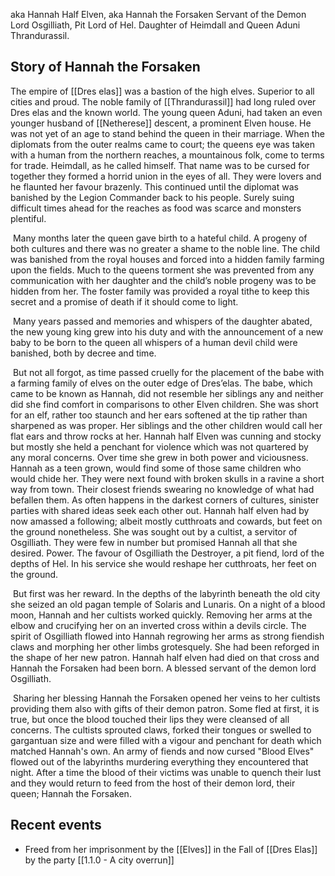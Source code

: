 aka Hannah Half Elven, aka Hannah the Forsaken
Servant of the Demon Lord Osgilliath, Pit Lord of Hel. Daughter of Heimdall and Queen Aduni Thrandurassil. 
## Story of Hannah the Forsaken

The empire of [[Dres elas]] was a bastion of the high elves. Superior to all cities and proud. The noble family of [[Thrandurassil]] had long ruled over Dres elas and the known world. The young queen Aduni, had taken an even younger husband of [[Netherese]] descent, a prominent Elven house. He was not yet of an age to stand behind the queen in their marriage. When the diplomats from the outer realms came to court; the queens eye was taken with a human from the northern reaches, a mountainous folk, come to terms for trade. Heimdall, as he called himself. That name was to be cursed for together they formed a horrid union in the eyes of all. They were lovers and he flaunted her favour brazenly. This continued until the diplomat was banished by the Legion Commander back to his people. Surely suing difficult times ahead for the reaches as food was scarce and monsters plentiful.

 Many months later the queen gave birth to a hateful child. A progeny of both cultures and there was no greater a shame to the noble line. The child was banished from the royal houses and forced into a hidden family farming upon the fields. Much to the queens torment she was prevented from any communication with her daughter and the child’s noble progeny was to be hidden from her. The foster family was provided a royal tithe to keep this secret and a promise of death if it should come to light.

 Many years passed and memories and whispers of the daughter abated, the new young king grew into his duty and with the announcement of a new baby to be born to the queen all whispers of a human devil child were banished, both by decree and time.

 But not all forgot, as time passed cruelly for the placement of the babe with a farming family of elves on the outer edge of Dres’elas. The babe, which came to be known as Hannah, did not resemble her siblings any and neither did she find comfort in comparisons to other Elven children. She was short for an elf, rather too staunch and her ears softened at the tip rather than sharpened as was proper. Her siblings and the other children would call her flat ears and throw rocks at her. Hannah half Elven was cunning and stocky but mostly she held a penchant for violence which was not quartered by any moral concerns. Over time she grew in both power and viciousness. Hannah as a teen grown, would find some of those same children who would chide her. They were next found with broken skulls in a ravine a short way from town. Their closest friends swearing no knowledge of what had befallen them. As often happens in the darkest corners of cultures, sinister parties with shared ideas seek each other out. Hannah half elven had by now amassed a following; albeit mostly cutthroats and cowards, but feet on the ground nonetheless. She was sought out by a cultist, a servitor of Osgilliath. They were few in number but promised Hannah all that she desired. Power. The favour of Osgilliath the Destroyer, a pit fiend, lord of the depths of Hel. In his service she would reshape her cutthroats, her feet on the ground.

 But first was her reward. In the depths of the labyrinth beneath the old city she seized an old pagan temple of Solaris and Lunaris. On a night of a blood moon, Hannah and her cultists worked quickly. Removing her arms at the elbow and crucifying her on an inverted cross within a devils circle. The spirit of Osgilliath flowed into Hannah regrowing her arms as strong fiendish claws and morphing her other limbs grotesquely. She had been reforged in the shape of her new patron. Hannah half elven had died on that cross and Hannah the Forsaken had been born. A blessed servant of the demon lord Osgilliath.

 Sharing her blessing Hannah the Forsaken opened her veins to her cultists providing them also with gifts of their demon patron. Some fled at first, it is true, but once the blood touched their lips they were cleansed of all concerns. The cultists sprouted claws, forked their tongues or swelled to gargantuan size and were filled with a vigour and penchant for death which matched Hannah's own. An army of fiends and now cursed "Blood Elves" flowed out of the labyrinths murdering everything they encountered that night. After a time the blood of their victims was unable to quench their lust and they would return to feed from the host of their demon lord, their queen; Hannah the Forsaken.

## Recent events

- Freed from her imprisonment by the [[Elves]] in the Fall of [[Dres Elas]] by the party [[1.1.0 - A city overrun]]
